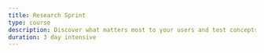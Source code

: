 ```yaml
---
title: Research Sprint
type: course
description: Discover what matters most to your users and test concepts in just 3 days
duration: 3 day intensive
---
```

